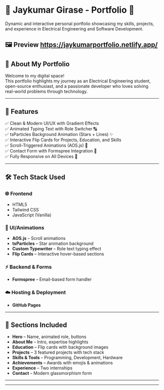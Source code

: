 # 🚀 Jaykumar Girase - Portfolio 🌟

Dynamic and interactive personal portfolio showcasing my skills, projects, and experience in Electrical Engineering and Software Development.

 ## 🖼️ Preview https://jaykumarportfolio.netlify.app/

## 📌 About My Portfolio

Welcome to my digital space!  
This portfolio highlights my journey as an Electrical Engineering student, open-source enthusiast, and a passionate developer who loves solving real-world problems through technology.

---

## 🎯 Features

✅ Clean & Modern UI/UX with Gradient Effects  
✅ Animated Typing Text with Role Switcher 🔠  
✅ tsParticles Background Animation (Stars + Lines) ✨  
✅ Interactive Flip Cards for Projects, Education, and Skills  
✅ Scroll-Triggered Animations (AOS.js) 🔄  
✅ Contact Form with Formspree Integration 💬  
✅ Fully Responsive on All Devices 📱  

---

## 🛠️ Tech Stack Used

### 🌐 Frontend
- HTML5  
- Tailwind CSS  
- JavaScript (Vanilla)  

### 🎨 UI/Animations
- **AOS.js** – Scroll animations  
- **tsParticles** – Star animation background  
- **Custom Typewriter** – Role text typing effect  
- **Flip Cards** – Interactive hover-based sections  

### ⚡ Backend & Forms
- **Formspree** – Email-based form handler  

### ☁️ Hosting & Deployment
- **GitHub Pages**

---

## 🧠 Sections Included

- **Hero** – Name, animated role, buttons  
- **About Me** – Intro, expertise highlights  
- **Education** – Flip cards with background images  
- **Projects** – 3 featured projects with tech stack  
- **Skills & Tools** – Programming, Development, Hardware  
- **Achievements** – Awards with emojis & animations  
- **Experience** – Two internships  
- **Contact** – Modern glassmorphism form  

---


---



